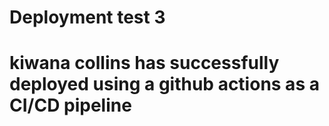 # Deployment test 3
# kiwana collins has successfully deployed using a github actions as a CI/CD pipeline